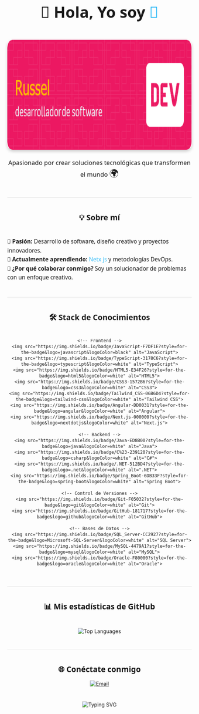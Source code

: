 <div align="center" style="margin: 40px 0;">
  <h1 style="font-family: 'Segoe UI', sans-serif; font-size: 3em; font-weight: 700;">
    👋 Hola, Yo soy <span style="color: #36BCF7;">🌟</span>
  </h1>
  <img src="https://github.com/Corvussel/Corvussel/blob/main/github-header-image%20(1).png?raw=true" alt="Banner" style="height: 300px; width: auto; border-radius: 15px; box-shadow: 0 4px 8px rgba(0,0,0,0.2); margin-top: 20px;">
  <p style="font-family: 'Segoe UI', sans-serif; font-size: 1.2em; max-width: 600px; margin: 20px auto;">
    Apasionado por crear soluciones tecnológicas que transformen el mundo <span style="font-size: 1.5em;">🌍</span>
  </p>
</div>

<hr style="border: 0; height: 1px; background: #e0e0e0;">

<div align="center" style="margin: 40px 0;">
  <h2 style="font-family: 'Segoe UI', sans-serif; font-weight: 600;">💡 Sobre mí</h2>
</div>
<ul style="list-style: none; padding: 0; font-family: 'Segoe UI', sans-serif; font-size: 1.1em; line-height: 1.6;">
  <li>🎯 <strong>Pasión:</strong> Desarrollo de software, diseño creativo y proyectos innovadores.</li>
  <li>🌱 <strong>Actualmente aprendiendo:</strong> <span style="color: #36BCF7;">Netx js</span> y metodologías DevOps.</li>
  <li>💬 <strong>¿Por qué colaborar conmigo?</strong> Soy un solucionador de problemas con un enfoque creativo.</li>
</ul>

<hr style="border: 0; height: 1px; background: #e0e0e0; margin: 40px 0;">

<div align="center" style="margin: 40px 0;">
  <h2 style="font-family: 'Segoe UI', sans-serif; font-weight: 600;">🛠️ Stack de Conocimientos</h2>
  <div style="display: flex; justify-content: center; flex-wrap: wrap; gap: 10px; margin-top: 20px;">
    
    <!-- Frontend -->
    <img src="https://img.shields.io/badge/JavaScript-F7DF1E?style=for-the-badge&logo=javascript&logoColor=black" alt="JavaScript">
    <img src="https://img.shields.io/badge/TypeScript-3178C6?style=for-the-badge&logo=typescript&logoColor=white" alt="TypeScript">
    <img src="https://img.shields.io/badge/HTML5-E34F26?style=for-the-badge&logo=html5&logoColor=white" alt="HTML5">
    <img src="https://img.shields.io/badge/CSS3-1572B6?style=for-the-badge&logo=css3&logoColor=white" alt="CSS3">
    <img src="https://img.shields.io/badge/Tailwind_CSS-06B6D4?style=for-the-badge&logo=tailwind-css&logoColor=white" alt="Tailwind CSS">
    <img src="https://img.shields.io/badge/Angular-DD0031?style=for-the-badge&logo=angular&logoColor=white" alt="Angular">
    <img src="https://img.shields.io/badge/Next.js-000000?style=for-the-badge&logo=nextdotjs&logoColor=white" alt="Next.js">
    
    <!-- Backend -->
    <img src="https://img.shields.io/badge/Java-ED8B00?style=for-the-badge&logo=java&logoColor=white" alt="Java">
    <img src="https://img.shields.io/badge/C%23-239120?style=for-the-badge&logo=csharp&logoColor=white" alt="C#">
    <img src="https://img.shields.io/badge/.NET-512BD4?style=for-the-badge&logo=.net&logoColor=white" alt=".NET">
    <img src="https://img.shields.io/badge/Spring_Boot-6DB33F?style=for-the-badge&logo=spring-boot&logoColor=white" alt="Spring Boot">
    
    <!-- Control de Versiones -->
    <img src="https://img.shields.io/badge/Git-F05032?style=for-the-badge&logo=git&logoColor=white" alt="Git">
    <img src="https://img.shields.io/badge/GitHub-181717?style=for-the-badge&logo=github&logoColor=white" alt="GitHub">
    
    <!-- Bases de Datos -->
    <img src="https://img.shields.io/badge/SQL_Server-CC2927?style=for-the-badge&logo=Microsoft-SQL-Server&logoColor=white" alt="SQL Server">
    <img src="https://img.shields.io/badge/MySQL-4479A1?style=for-the-badge&logo=mysql&logoColor=white" alt="MySQL">
    <img src="https://img.shields.io/badge/Oracle-F80000?style=for-the-badge&logo=oracle&logoColor=white" alt="Oracle">
  </div>
</div>

<hr style="border: 0; height: 1px; background: #e0e0e0; margin: 40px 0;">

<div align="center" style="margin: 40px 0;">
  <h2 style="font-family: 'Segoe UI', sans-serif; font-weight: 600;">📊 Mis estadísticas de GitHub</h2>
  <img src="https://github-readme-stats.vercel.app/api/top-langs/?username=Corvussel&layout=compact&theme=tokyonight" alt="Top Languages" style="max-width: 90%; margin-top: 20px;">
</div>

<hr style="border: 0; height: 1px; background: #e0e0e0; margin: 40px 0;">

<div align="center" style="margin: 40px 0;">
  <h2 style="font-family: 'Segoe UI', sans-serif; font-weight: 600;">🌐 Conéctate conmigo</h2>
  <a href="mailto:russelfloressolano900@gmail.com" style="margin: 0 10px;">
    <img src="https://img.shields.io/badge/Email-D14836?style=for-the-badge&logo=gmail&logoColor=white" alt="Email">
  </a>
</div>

<div align="center" style="margin: 40px 0;">
  <img src="https://readme-typing-svg.herokuapp.com?font=Fira+Code&size=22&pause=1000&color=36BCF7&width=435&lines=🌟+Transformando+ideas+en+código+🌟;💻+Desarrollo+tecnológico+con+propósito+💻;🚀+Innovación+y+creatividad+🚀;" alt="Typing SVG">
</div>
